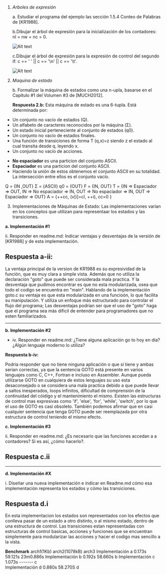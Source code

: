 1. _Arboles de expresión_

   a. Estudiar el programa del ejemplo las sección 1.5.4 Conteo de Palabras
   de [KR1988].

   b.Dibujar el árbol de expresión para la inicialización de los contadores: nl = nw = nc = 0.

   ![Alt text](image.png)

   c.Dibujar el árbol de expresión para la expresión de control del segundo if:
   c == ' ' || c == '\n' || c == '\t'.

   ![Alt text](image-1.png)

2. _Maquina de estado_

   b. Formalizar la máquina de estados como una n-upla, basarse en el
   Capítulo #1 del Volumen #3 de [MUCH2012].

   **Respuesta 2.b:** Esta máquina de estado es una 6-tupla. Está determinada por:

- Un conjunto no vacío de estados (Q).
- Un alfabeto de caracteres reconocidos por la máquina (Σ).
- Un estado inicial perteneciente al conjunto de estados (q0).
- Un conjunto no vacío de estados finales.
- Una función de transiciones de forma T (q,x)=z siendo z el estado al cual transita desde q, leyendo x.
- Un conjunto no vacío de acciones.

* **No espaciador** es una particion del conjunto ASCII.
* **Espaciador** es una particion del conjunto ASCII.
* Haciendo la unión de estos obtenemos el conjunto ASCII en su totalidad. La intersección entre ellos es el conjunto vacío.

Q = {IN ,OUT}
Σ = {ASCII}
q0 = {OUT}
F = {IN, OUT}
T = {IN => Espaciador => OUT, IN => No espaciador => IN, OUT => No espaciador => IN, OUT => Espaciador => OUT}
A = {++cc, (v[i]=cl, ++i), cc=0 }

3. Implementaciones de Máquinas de Estado:
   Las implementaciones varían en los conceptos que utilizan para representaar
   los estados y las transiciones.

**a. Implementación #1**

ii. Responder en readme.md: Indicar ventajas y desventajas de la versión
de [KR1988] y de esta implementación.

## **Respuesta a-ii:**

La ventaja principal de la version de KR1988 es su expresividad de la función, que es muy clara a simple vista. Además que no utiliza la declaración "goto" que puede ser considerada mala practica. Y la desventaja que pudimos encontrar es que no esta modularizada, osea que todo el codigo se encuentra en "main".
Hablando de la implementación goto.c su ventaja es que esta modularizada en una funcioón, lo que facilita su manipulación. Y utiliza un enfoque más estructurado para controlar el flujo del programa; Las desventajas podrian ser que el uso de "goto" haga que el programa sea más dificil de entender para programadores que no esten familiarizados.

---

**b. Implementación #2**

- iv. Responder en readme.md: ¿Tiene alguna aplicación go to hoy en día?
  ¿Algún lenguaje moderno lo utiliza?

**Respuesta b-iv:**

Podría responder que no tiene ninguna aplicación o que sí tiene y ambas serian correctas, ya que la sentencia GOTO está presente en varios lenguajes como C, C++, Fortran e incluso en Assembler. Aunque pueda utilizarse GOTO en cualquiera de estos lenguajes su uso esta desaconsejado o se considera una mala practica debido a que puede llevar a saltos inesperados, loops infinitos, dificultad de comprensión de la continuidad del cóidigo y el mantenimiento el mismo. Existen las estructuras de control mas expresivas como 'if', 'else', 'for', 'while', 'switch', por lo que el uso de GOTO es casi obsoleto. También podemos afirmar que en casi cualquier sentencia que tenga GOTO puede ser reemplazada por otra estructura de control teniendo el mismo efecto.

**c. Implementación #3**

ii. Responder en readme.md: ¿Es necesario que las funciones accedan
a a contadores? Si es así, ¿cómo hacerlo?.

## **Respuesta c.ii**

---

**d. Implementación #X**

i. Diseñar una nueva implementación e indicar en Readme.md cómo esa
implementación representa los estados y cómo las transiciones.

## **Respuesta d.i**

En esta implementacion los estados son representados con los efectos que conlleva pasar de un estado a otro distinto, o al mismo estado, dentro de una estructura de control. Las transiciones estan representadas con estructuras de control basicas, acciones y funciones que se encuentran simplemente para modularizar las acciones y hacer el codigo mas sencillo a la vista.

**Benchmark**
arch1(1Kb) arch2(1078kB) arch3
Implementación a 0.173s 59.121s 23m0.886s
Implementación b 0.192s 58.660s b
Implementación c 1.073s ------- c  
Implementación d 0.880s 58.270S d
